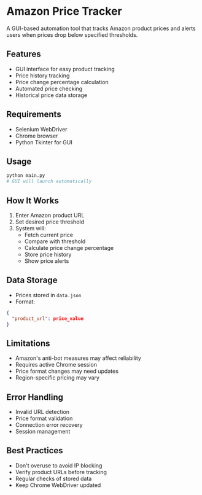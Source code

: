# Amazon Price Tracker

A GUI-based automation tool that tracks Amazon product prices and alerts users when prices drop below specified thresholds.

## Features

- GUI interface for easy product tracking
- Price history tracking
- Price change percentage calculation
- Automated price checking
- Historical price data storage

## Requirements

- Selenium WebDriver
- Chrome browser
- Python Tkinter for GUI

## Usage

```python
python main.py
# GUI will launch automatically
```

## How It Works

1. Enter Amazon product URL
2. Set desired price threshold
3. System will:
   - Fetch current price
   - Compare with threshold
   - Calculate price change percentage
   - Store price history
   - Show price alerts

## Data Storage

- Prices stored in `data.json`
- Format:
```json
{
  "product_url": price_value
}
```

## Limitations

- Amazon's anti-bot measures may affect reliability
- Requires active Chrome session
- Price format changes may need updates
- Region-specific pricing may vary

## Error Handling

- Invalid URL detection
- Price format validation
- Connection error recovery
- Session management

## Best Practices

- Don't overuse to avoid IP blocking
- Verify product URLs before tracking
- Regular checks of stored data
- Keep Chrome WebDriver updated 
